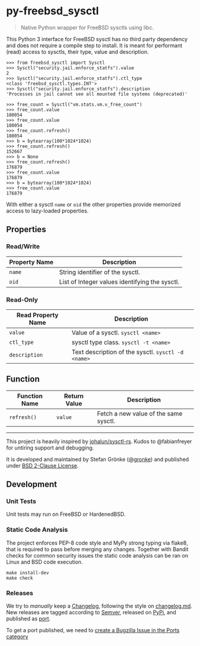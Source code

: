 # py-freebsd_sysctl

> Native Python wrapper for FreeBSD sysctls using libc.

This Python 3 interface for FreeBSD sysctl has no third party dependency and does not require a compile step to install.
It is meant for performant (read) access to sysctls, their type, value and description.


```python3
>>> from freebsd_sysctl import Sysctl
>>> Sysctl("security.jail.enforce_statfs").value
2
>>> Sysctl("security.jail.enforce_statfs").ctl_type
<class 'freebsd_sysctl.types.INT'>
>>> Sysctl("security.jail.enforce_statfs").description
'Processes in jail cannot see all mounted file systems (deprecated)'

>>> free_count = Sysctl("vm.stats.vm.v_free_count")
>>> free_count.value
180054
>>> free_count.value
180054
>>> free_count.refresh()
180054
>>> b = bytearray(100*1024*1024)
>>> free_count.refresh()
152667
>>> b = None
>>> free_count.refresh()
176879
>>> free_count.value
176879
>>> b = bytearray(100*1024*1024)
>>> free_count.value
176879
```

With either a sysctl `name` or `oid` the other properties provide memorized access to lazy-loaded properties.

## Properties

### Read/Write

| Property Name | Description |
| ------------- | ----------- |
| `name`        | String identifier of the sysctl. |
| `oid`         | List of Integer values identifying the sysctl. |

### Read-Only

| Read Property Name | Description |
| ------------- | ----------- |
| `value`       | Value of a sysctl. `sysctl <name>` |
| `ctl_type`    | sysctl type class. `sysctl -t <name>` |
| `description` | Text description of the sysctl. `sysctl -d <name>` |

## Function

| Function Name | Return Value | Description |
| ------------- | ------------ | ----------- |
| `refresh()`   | `value`      | Fetch a new value of the same sysctl. |

---

This project is heavily inspired by [johalun/sysctl-rs](https://github.com/johalun/sysctl-rs).
Kudos to @fabianfreyer for untiring support and debugging.

It is developed and maintained by Stefan Grönke ([@gronke](https://github.com/gronke)) and published under [BSD 2-Clause License](LICENSE.txt).

## Development

### Unit Tests

Unit tests may run on FreeBSD or HardenedBSD.

### Static Code Analysis

The project enforces PEP-8 code style and MyPy strong typing via flake8, that is required to pass before merging any changes.
Together with Bandit checks for common security issues the static code analysis can be ran on Linux and BSD code execution.

```
make install-dev
make check
```

### Releases

We try to *manually* keep a [Changelog](CHANGELOG.md), following the style on [changelog.md](https://changelog.md).
New releases are tagged according to [Semver](https://semver.org/), released on [PyPi](https://pypi.org/project/libioc/), and published as [port](https://github.com/bsdci/ports).

To get a port published, we need to [create a Bugzilla Issue in the Ports category](https://bugs.freebsd.org/bugzilla/enter_bug.cgi?component=Individual%20Port%28s%29&product=Ports%20%26%20Packages)
